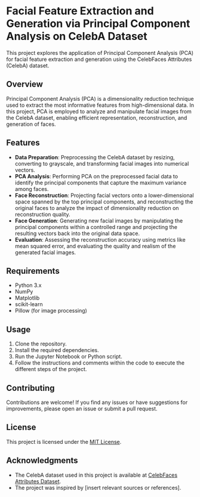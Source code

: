 # Facial Feature Extraction and Generation via Principal Component Analysis on CelebA Dataset

This project explores the application of Principal Component Analysis (PCA) for facial feature extraction and generation using the CelebFaces Attributes (CelebA) dataset.

## Overview

Principal Component Analysis (PCA) is a dimensionality reduction technique used to extract the most informative features from high-dimensional data. In this project, PCA is employed to analyze and manipulate facial images from the CelebA dataset, enabling efficient representation, reconstruction, and generation of faces.

## Features

- **Data Preparation**: Preprocessing the CelebA dataset by resizing, converting to grayscale, and transforming facial images into numerical vectors.
- **PCA Analysis**: Performing PCA on the preprocessed facial data to identify the principal components that capture the maximum variance among faces.
- **Face Reconstruction**: Projecting facial vectors onto a lower-dimensional space spanned by the top principal components, and reconstructing the original faces to analyze the impact of dimensionality reduction on reconstruction quality.
- **Face Generation**: Generating new facial images by manipulating the principal components within a controlled range and projecting the resulting vectors back into the original data space.
- **Evaluation**: Assessing the reconstruction accuracy using metrics like mean squared error, and evaluating the quality and realism of the generated facial images.

## Requirements

- Python 3.x
- NumPy
- Matplotlib
- scikit-learn
- Pillow (for image processing)

## Usage

1. Clone the repository.
2. Install the required dependencies.
3. Run the Jupyter Notebook or Python script.
4. Follow the instructions and comments within the code to execute the different steps of the project.

## Contributing

Contributions are welcome! If you find any issues or have suggestions for improvements, please open an issue or submit a pull request.

## License

This project is licensed under the [MIT License](LICENSE).

## Acknowledgments

- The CelebA dataset used in this project is available at [CelebFaces Attributes Dataset](http://mmlab.ie.cuhk.edu.hk/projects/CelebA.html).
- The project was inspired by [insert relevant sources or references].